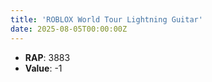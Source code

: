 ```yaml
---
title: 'ROBLOX World Tour Lightning Guitar'
date: 2025-08-05T00:00:00Z
---
```

- **RAP**: 3883
- **Value**: -1
